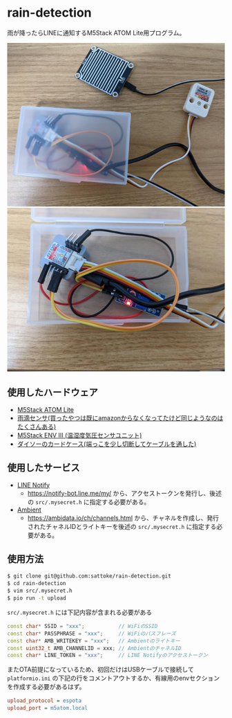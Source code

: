 # rain-detection
雨が降ったらLINEに通知するM5Stack ATOM Lite用プログラム。

![全体像](doc/images/01.jpg)
![ケース内](doc/images/02.jpg)

## 使用したハードウェア
- [M5Stack ATOM Lite](https://docs.m5stack.com/en/core/atom_lite)
- [雨滴センサ(買ったやつは既にamazonからなくなってたけど同じようなのはたくさんある)](https://www.amazon.co.jp/s?k=%E9%9B%A8%E6%BB%B4%E3%82%BB%E3%83%B3%E3%82%B5)
- [M5Stack ENV III (温湿度気圧センサユニット)](https://docs.m5stack.com/en/unit/envIII)
- [ダイソーのカードケース(端っこを少し切断してケーブルを通した)](https://jp.daisonet.com/collections/stationery0291/products/4906137313913)

## 使用したサービス
- [LINE Notify](https://notify-bot.line.me/)
  - https://notify-bot.line.me/my/ から、アクセストークンを発行し、後述の `src/.mysecret.h` に指定する必要がある。
- [Ambient](https://ambidata.io/)
  - https://ambidata.io/ch/channels.html から、チャネルを作成し、発行されたチャネルIDとライトキーを後述の `src/.mysecret.h` に指定する必要がある。

## 使用方法
```sh
$ git clone git@github.com:sattoke/rain-detection.git
$ cd rain-detection
$ vim src/.mysecret.h
$ pio run -t upload
```

`src/.mysecret.h` には下記内容が含まれる必要がある

```cpp
const char* SSID = "xxx";           // WiFiのSSID
const char* PASSPHRASE = "xxx";     // WiFiのパスフレーズ
const char* AMB_WRITEKEY = "xxx";   // Ambientのライトキー
const uint32_t AMB_CHANNELID = xxx; // AmbientのチャネルID
const char* LINE_TOKEN = "xxx";     // LINE Notifyのアクセストークン
```

またOTA前提になっているため、初回だけはUSBケーブルで接続して `platformio.ini` の下記の行をコメントアウトするか、有線用のenvセクションを作成する必要があるはず。

```ini
upload_protocol = espota
upload_port = m5atom.local
```
